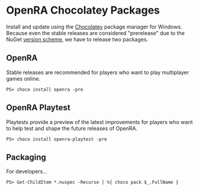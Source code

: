 # OpenRA Chocolatey Packages

Install and update using the [Chocolatey](https://github.com/chocolatey) package manager for Windows. Because even the stable releases are considered "prerelease" due to the NuGet [version scheme](http://docs.nuget.org/Create/Versioning#prerelease-versions), we have to release two packages.

## OpenRA

Stable releases are recommended for players who want to play multiplayer games online.

```
PS> choco install openra -pre
```

## OpenRA Playtest

Playtests provide a preview of the latest improvements for players who want to help test and shape the future releases of OpenRA.

```
PS> choco install openra-playtest -pre
```

## Packaging

For developers...

```
PS> Get-ChildItem *.nuspec -Recurse | %{ choco pack $_.FullName }
```

